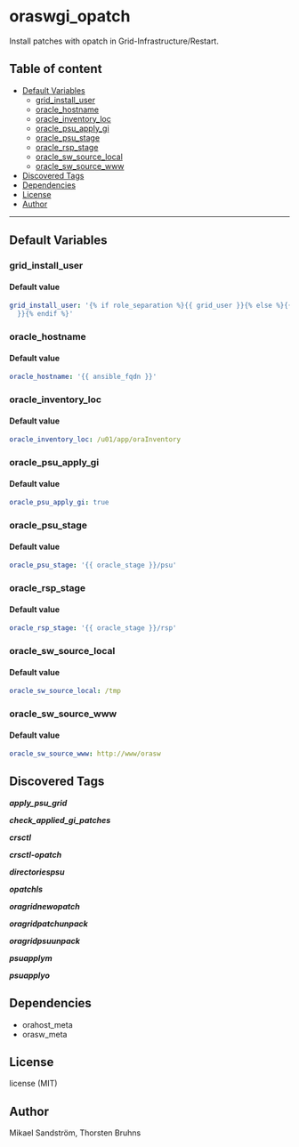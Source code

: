 # oraswgi_opatch

Install patches with opatch in Grid-Infrastructure/Restart.

## Table of content

- [Default Variables](#default-variables)
  - [grid_install_user](#grid_install_user)
  - [oracle_hostname](#oracle_hostname)
  - [oracle_inventory_loc](#oracle_inventory_loc)
  - [oracle_psu_apply_gi](#oracle_psu_apply_gi)
  - [oracle_psu_stage](#oracle_psu_stage)
  - [oracle_rsp_stage](#oracle_rsp_stage)
  - [oracle_sw_source_local](#oracle_sw_source_local)
  - [oracle_sw_source_www](#oracle_sw_source_www)
- [Discovered Tags](#discovered-tags)
- [Dependencies](#dependencies)
- [License](#license)
- [Author](#author)

---

## Default Variables

### grid_install_user

#### Default value

```YAML
grid_install_user: '{% if role_separation %}{{ grid_user }}{% else %}{{ oracle_user
  }}{% endif %}'
```

### oracle_hostname

#### Default value

```YAML
oracle_hostname: '{{ ansible_fqdn }}'
```

### oracle_inventory_loc

#### Default value

```YAML
oracle_inventory_loc: /u01/app/oraInventory
```

### oracle_psu_apply_gi

#### Default value

```YAML
oracle_psu_apply_gi: true
```

### oracle_psu_stage

#### Default value

```YAML
oracle_psu_stage: '{{ oracle_stage }}/psu'
```

### oracle_rsp_stage

#### Default value

```YAML
oracle_rsp_stage: '{{ oracle_stage }}/rsp'
```

### oracle_sw_source_local

#### Default value

```YAML
oracle_sw_source_local: /tmp
```

### oracle_sw_source_www

#### Default value

```YAML
oracle_sw_source_www: http://www/orasw
```

## Discovered Tags

**_apply_psu_grid_**

**_check_applied_gi_patches_**

**_crsctl_**

**_crsctl-opatch_**

**_directoriespsu_**

**_opatchls_**

**_oragridnewopatch_**

**_oragridpatchunpack_**

**_oragridpsuunpack_**

**_psuapplym_**

**_psuapplyo_**


## Dependencies

- orahost_meta
- orasw_meta

## License

license (MIT)

## Author

Mikael Sandström, Thorsten Bruhns
